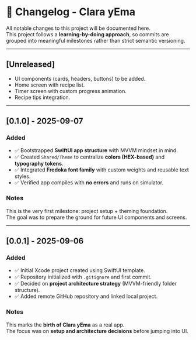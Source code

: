 # 📓 Changelog - Clara yEma

All notable changes to this project will be documented here.  
This project follows a **learning-by-doing approach**, so commits are grouped into meaningful milestones rather than strict semantic versioning.

---

## [Unreleased]
- UI components (cards, headers, buttons) to be added.
- Home screen with recipe list.
- Timer screen with custom progress animation.
- Recipe tips integration.

---

## [0.1.0] - 2025-09-07
### Added
- ✅ Bootstrapped **SwiftUI app structure** with MVVM mindset in mind.
- ✅ Created `Shared/Theme` to centralize **colors (HEX-based)** and **typography tokens**.
- ✅ Integrated **Fredoka font family** with custom weights and reusable text styles.
- ✅ Verified app compiles with **no errors** and runs on simulator.

### Notes
This is the very first milestone: project setup + theming foundation.  
The goal was to prepare the ground for future UI components and screens.

---

## [0.0.1] - 2025-09-06
### Added
- ✅ Initial Xcode project created using SwiftUI template.
- ✅ Repository initialized with `.gitignore` and first commit.
- ✅ Decided on **project architecture strategy** (MVVM-friendly folder structure).
- ✅ Added remote GitHub repository and linked local project.

### Notes
This marks the **birth of Clara yEma** as a real app.  
The focus was on **setup and architecture decisions** before jumping into UI.

